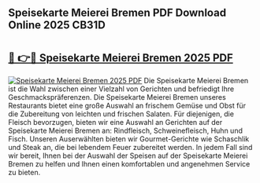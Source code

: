 ## Speisekarte Meierei Bremen PDF Download Online 2025 CB31D

# <h2><a href="http://gc5dzd.nevu.top/?p=Speisekarte+Meierei+Bremen">🔗 👉🔴 Speisekarte Meierei Bremen 2025 PDF</a></h2>

[![Speisekarte Meierei Bremen 2025 PDF](https://i.imgur.com/dBaPXMq.png)](http://gc5dzd.nevu.top/?p=Speisekarte+Meierei+Bremen)
Die Speisekarte Meierei Bremen ist die Wahl zwischen einer Vielzahl von Gerichten und befriedigt Ihre Geschmackspräferenzen. Die Speisekarte Meierei Bremen unseres Restaurants bietet eine große Auswahl an frischem Gemüse und Obst für die Zubereitung von leichten und frischen Salaten. Für diejenigen, die Fleisch bevorzugen, bieten wir eine Auswahl an Gerichten auf der Speisekarte Meierei Bremen an: Rindfleisch, Schweinefleisch, Huhn und Fisch. Unseren Auserwählten bieten wir Gourmet-Gerichte wie Schaschlik und Steak an, die bei lebendem Feuer zubereitet werden. In jedem Fall sind wir bereit, Ihnen bei der Auswahl der Speisen auf der Speisekarte Meierei Bremen zu helfen und Ihnen einen komfortablen und angenehmen Service zu bieten.

